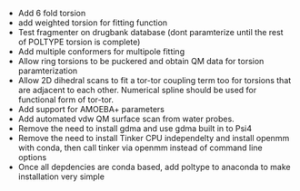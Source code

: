 * Add 6 fold torsion
* add weighted torsion for fitting function
* Test fragmenter on drugbank database (dont paramterize until the rest of POLTYPE torsion is complete)
* Add multiple conformers for multipole fitting
* Allow ring torsions to be puckered and obtain QM data for torsion paramterization
* Allow 2D dihedral scans to fit a tor-tor coupling term too for torsions that are adjacent to each other. Numerical spline should be used for functional form of tor-tor.
* Add support for AMOEBA+ parameters
* Add automated vdw QM surface scan from water probes.
* Remove the need to install gdma and use gdma built in to Psi4
* Remove the need to install Tinker CPU independelty and install openmm with conda, then call tinker via openmm instead of command line options
* Once all depdencies are conda based, add poltype to anaconda to make installation very simple
